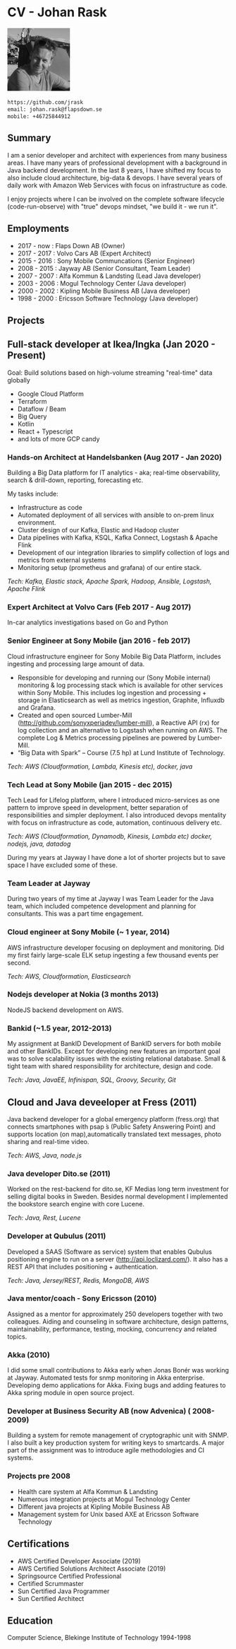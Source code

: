 # CV - Johan Rask
![](jrask.jpeg) 
```
https://github.com/jrask
email: johan.rask@flapsdown.se
mobile: +46725844912
```
## Summary

I am a senior developer and architect with experiences from many business areas. I have many years of professional development with a background in Java backend development. In the last 8 years, I have shifted my focus to also include cloud architecture, big-data & devops. I have several years of daily work with Amazon Web Services with focus on infrastructure as code.

I enjoy projects where I can be involved on the complete software lifecycle (code-run-observe) with "true" devops mindset, "we build it - we run it".

## Employments

* 2017 - now : Flaps Down AB (Owner)
* 2017 - 2017 : Volvo Cars AB (Expert Architect)
* 2015 - 2016 : Sony Mobile Communcations (Senior Engineer)
* 2008 - 2015 : Jayway AB (Senior Consultant, Team Leader)
* 2007 - 2007 : Alfa Kommun & Landsting (Lead Java developer)
* 2003 - 2006 : Mogul Technology Center (Java developer)
* 2000 - 2002 : Kipling Mobile Business AB (Java developer)
* 1998 - 2000 : Ericsson Software Technology (Java developer)

## Projects

## Full-stack developer at Ikea/Ingka (Jan 2020 - Present)

Goal: Build solutions based on high-volume streaming "real-time" data globally

- Google Cloud Platform 
- Terraform
- Dataflow / Beam 
- Big Query
- Kotlin
- React + Typescript
- and lots of more GCP candy


### Hands-on Architect at Handelsbanken (Aug 2017 - Jan 2020)

Building a Big Data platform for IT analytics - aka; real-time observability, search & drill-down, reporting, forecasting etc.

My tasks include:
- Infrastructure as code
- Automated deployment of all services with ansible to on-prem linux environment.
- Cluster design of our Kafka, Elastic and Hadoop cluster
- Data pipelines with Kafka, KSQL, Kafka Connect, Logstash & Apache Flink
- Development of our integration libraries to simplify collection of logs and metrics from external systems
- Monitoring setup (prometheus and grafana) of our entire stack.

_Tech: Kafka, Elastic stack, Apache Spark, Hadoop, Ansible, Logstash, Apache Flink_

### Expert Architect at Volvo Cars (Feb 2017 - Aug 2017)

In-car analytics investigations based on Go and Python

### Senior Engineer at Sony Mobile (jan 2016 - feb 2017)

Cloud infrastructure engineer for Sony Mobile Big Data Platform, includes ingesting and processing large amount of data.

- Responsible for developing and running our (Sony Mobile internal) monitoring & log processing stack which is available for other services within Sony Mobile. This includes log ingestion and processing + storage in Elasticsearch as well as metrics ingestion, Graphite, Influxdb and Grafana.
- Created and open sourced Lumber-Mill (http://github.com/sonyxperiadev/lumber-mill), a Reactive API (rx) for log collection and an alternative to Logstash when running on AWS. The complete Log & Metrics processing pipelines are powered by Lumber-Mill.
- “Big Data with Spark” – Course (7.5 hp) at Lund Institute of Technology.

_Tech: AWS (Cloudformation, Lambda, Kinesis etc), docker, java_

### Tech Lead at Sony Mobile (jan 2015 - dec 2015)

Tech Lead for Lifelog platform, where I introduced micro-services as one pattern to improve speed in development, better separation of responsibilities and simpler deployment. I also introduced devops mentality with focus on infrastructure as code, automation, continuous delivery etc.

_Tech: AWS (Cloudformation, Dynamodb, Kinesis, Lambda etc) docker, nodejs, java, datadog_

During my years at Jayway I have done a lot of shorter projects but to save space I have excluded some of these.

### Team Leader at Jayway
During two years of my time at Jayway I was Team Leader for the Java team, which included competence development and planning for consultants. This was a part time engagement.

### Cloud engineer at Sony Mobile (~ 1 year, 2014)
AWS infrastructure developer focusing on deployment and monitoring. Did my first fairly large-scale ELK setup ingesting a few thousand events per second.

_Tech: AWS, Cloudformation, Elasticsearch_

### Nodejs developer at Nokia (3 months 2013)
NodeJS backend development on AWS.

### Bankid  (~1.5 year, 2012-2013)
My assignment at BankID Development of BankID servers for both mobile and other BankIDs. Except for developing new features an important goal was to solve scalability issues with the existing relational database. Small & tight team with shared responsibility for architecture, design and code.

_Tech: Java, JavaEE, Infinispan, SQL, Groovy, Security, Git_

## Cloud and Java deveeloper at Fress (2011)
Java backend developer for a global emergency platform (fress.org) that connects smartphones with psap ́s (Public Safety Answering Point) and supports location (on map),automatically translated text messages, photo sharing and real-time video. 

_Tech: AWS, Java, node.js_

### Java developer Dito.se (2011)
Worked on the rest-backend for dito.se, KF Medias long term investment for selling digital books in Sweden. Besides normal development I implemented the bookstore search engine with core Lucene. 

_Tech: Java, Rest, Lucene_

### Developer at Qubulus (2011)
Developed a SAAS (Software as service) system that enables Qubulus positioning engine to run on a server (http://api.loclizard.com/). It also has a REST API that includes positioning + authentication.

_Tech: Java, Jersey/REST, Redis, MongoDB, AWS_

### Java mentor/coach - Sony Ericsson (2010)
Assigned as a mentor for approximately 250 developers together with two colleagues. Aiding and counseling in software architecture, design patterns, maintainability, performance, testing, mocking, concurrency and related topics.

### Akka (2010)
I did some small contributions to Akka early when Jonas Bonér was working at Jayway. Automated tests for snmp monitoring in Akka enterprise. Developing demo applications for Akka. Fixing bugs and adding features to Akka spring module in open source project. 

### Developer at Business Security AB (now Advenica) ( 2008-2009)
Building a system for remote management of cryptographic unit with SNMP. I also built a key production system for writing keys to smartcards. A major part of the assignment was to introduce agile methodologies and CI systems.

### Projects pre 2008

* Health care system at Alfa Kommun & Landsting
* Numerous integration projects at Mogul Technology Center
* Different java projects at Kipling Mobile Business AB
* Management system for Unix based AXE at Ericsson Software Technology

## Certifications

- AWS Certified Developer Associate (2019)
- AWS Certified Solutions Architect Associate (2019)
- Springsource Certified Professional
- Certified Scrummaster
- Sun Certified Java Programmer
- Sun Certified Architect

## Education

Computer Science, Blekinge Institute of Technology 1994-1998
